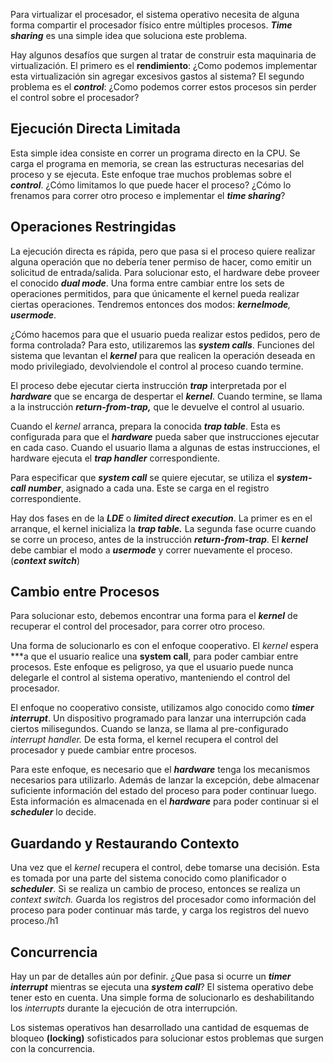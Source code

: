 Para virtualizar el procesador, el sistema operativo necesita de alguna forma compartir el procesador físico entre múltiples procesos. ***Time sharing*** es una simple idea que soluciona este problema.

Hay algunos desafíos que surgen al tratar de construir esta maquinaria de virtualización. El primero es el **rendimiento**: ¿Como podemos implementar esta virtualización sin agregar excesivos gastos al sistema? El segundo problema es el ***control***: ¿Como podemos correr estos procesos sin perder el control sobre el procesador?

## Ejecución Directa Limitada

Esta simple idea consiste en correr un programa directo en la CPU. Se carga el programa en memoria, se crean las estructuras necesarias del proceso y se ejecuta. Este enfoque trae muchos problemas sobre el ***control***. ¿Cómo limitamos lo que puede hacer el proceso? ¿Cómo lo frenamos para correr otro proceso e implementar el ***time sharing***?

## Operaciones Restringidas

La ejecución directa es rápida, pero que pasa si el proceso quiere realizar alguna operación que no debería tener permiso de hacer, como emitir un solicitud de entrada/salida. Para solucionar esto, el hardware debe proveer el conocido ***dual mode***. Una forma entre cambiar entre los sets de operaciones permitidos, para que únicamente el kernel pueda realizar ciertas operaciones. Tendremos entonces dos modos: ***kernelmode**, **usermode***.

¿Cómo hacemos para que el usuario pueda realizar estos pedidos, pero de forma controlada? Para esto, utilizaremos las ***system calls***. Funciones del sistema que levantan el ***kernel*** para que realicen la operación deseada en modo privilegiado, devolviendole el control al proceso cuando termine.

El proceso debe ejecutar cierta instrucción ***trap*** interpretada por el ***hardware*** que se encarga de despertar el ***kernel***. Cuando termine, se llama a la instrucción ***return-from-trap,*** que le devuelve el control al usuario.

Cuando el *kernel* arranca, prepara la conocida ***trap table***. Esta es configurada para que el ***hardware*** pueda saber que instrucciones ejecutar en cada caso. Cuando el usuario llama a algunas de estas instrucciones, el hardware ejecuta el ***trap handler*** correspondiente.

Para especificar que ***system call*** se quiere ejecutar, se utiliza el ***system-call number***, asignado a cada una. Este se carga en el registro correspondiente.

Hay dos fases en de la ***LDE*** o ***limited direct execution***. La primer es en el arranque, el kernel inicializa la ***trap table.*** La segunda fase ocurre cuando se corre un proceso, antes de la instrucción ***return-from-trap***. El ***kernel*** debe cambiar el modo a ***usermode*** y correr nuevamente el proceso. (***context switch***)

## Cambio entre Procesos

Para solucionar esto, debemos encontrar una forma para el ***kernel*** de recuperar el control del procesador, para correr otro proceso.

Una forma de solucionarlo es con el enfoque cooperativo. El *kernel* espera ***a que el usuario realice una **system call**, para poder cambiar entre procesos. Este enfoque es peligroso, ya que el usuario puede nunca delegarle el control al sistema operativo, manteniendo el control del procesador.

El enfoque no cooperativo consiste, utilizamos algo conocido como ***timer interrupt***. Un dispositivo programado para lanzar una interrupción cada ciertos milisegundos. Cuando se lanza, se llama al pre-configurado *interrupt handler.* De esta forma, el kernel recupera el control del procesador y puede cambiar entre procesos.

Para este enfoque, es necesario que el ***hardware*** tenga los mecanismos necesarios para utilizarlo. Además de lanzar la excepción, debe almacenar suficiente información del estado del proceso para poder continuar luego. Esta información es almacenada en el ***hardware*** para poder continuar si el ***scheduler*** lo decide.

## Guardando y Restaurando Contexto

Una vez que el *kernel* recupera el control, debe tomarse una decisión. Esta es tomada por una parte del sistema conocido como planificador o ***scheduler***. Si se realiza un cambio de proceso, entonces se realiza un *context switch. G*uarda los registros del procesador como información del proceso para poder continuar más tarde, y carga los registros del nuevo proceso./h1

## Concurrencia

Hay un par de detalles aún por definir. ¿Que pasa si ocurre un ***timer interrupt*** mientras se ejecuta una ***system call***? El sistema operativo debe tener esto en cuenta. Una simple forma de solucionarlo es deshabilitando los *interrupts* durante la ejecución de otra interrupción.

Los sistemas operativos han desarrollado una cantidad de esquemas de bloqueo **(locking)** sofisticados para solucionar estos problemas que surgen con la concurrencia.
